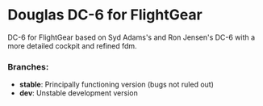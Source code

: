 # Douglas DC-6 for FlightGear

DC-6 for FlightGear based on Syd Adams's and Ron Jensen's DC-6 with a more detailed cockpit and refined fdm.

### Branches:
- **stable**: Principally functioning version (bugs not ruled out)
- **dev**: Unstable development version


